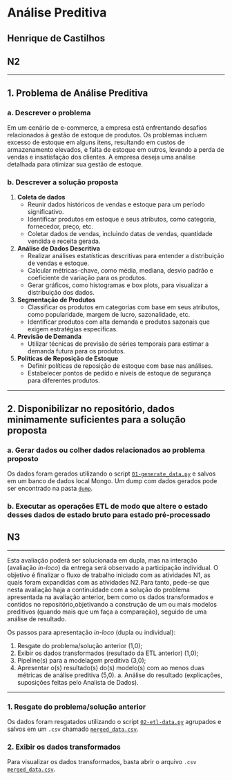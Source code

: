 # Análise Preditiva

## Henrique de Castilhos

## N2

---

## 1. Problema de Análise Preditiva

### a. Descrever o problema

Em um cenário de e-commerce, a empresa está enfrentando desafios relacionados à gestão de estoque de produtos. Os problemas incluem excesso de estoque em alguns itens, resultando em custos de armazenamento elevados, e falta de estoque em outros, levando a perda de vendas e insatisfação dos clientes. A empresa deseja uma análise detalhada para otimizar sua gestão de estoque.

### b. Descrever a solução proposta

1. **Coleta de dados**
   - Reunir dados históricos de vendas e estoque para um período significativo.
   - Identificar produtos em estoque e seus atributos, como categoria, fornecedor, preço, etc.
   - Coletar dados de vendas, incluindo datas de vendas, quantidade vendida e receita gerada.
2. **Análise de Dados Descritiva**
   - Realizar análises estatísticas descritivas para entender a distribuição de vendas e estoque.
   - Calcular métricas-chave, como média, mediana, desvio padrão e coeficiente de variação para os produtos.
   - Gerar gráficos, como histogramas e box plots, para visualizar a distribuição dos dados.
3. **Segmentação de Produtos**
   - Classificar os produtos em categorias com base em seus atributos, como popularidade, margem de lucro, sazonalidade, etc.
   - Identificar produtos com alta demanda e produtos sazonais que exigem estratégias específicas.
4. **Previsão de Demanda**
   - Utilizar técnicas de previsão de séries temporais para estimar a demanda futura para os produtos.
5. **Políticas de Reposição de Estoque**
   - Definir políticas de reposição de estoque com base nas análises.
   - Estabelecer pontos de pedido e níveis de estoque de segurança para diferentes produtos.

---

## 2. Disponibilizar no repositório, dados minimamente suficientes para a solução proposta

### a. Gerar dados ou colher dados relacionados ao problema proposto

Os dados foram gerados utilizando o script [`01-generate_data.py`](./01-generate-data.py) e salvos em um banco de dados local Mongo. Um dump com dados gerados pode ser encontrado na pasta [`dump`](./dump/).

### b. Executar as operações ETL de modo que altere o estado desses dados de estado bruto para estado pré-processado

## N3

---

Esta avaliação poderá ser solucionada em dupla, mas na interação (avaliação _in-loco_) da entrega será observado a participação individual. O objetivo é finalizar o fluxo de trabalho iniciado com as atividades N1, as quais foram expandidas com as atividades N2.Para tanto, pede-se que nesta avaliação haja a continuidade com a solução do problema apresentada na avaliação anterior, bem como os dados transformados e contidos no repositório,objetivando a construção de um ou mais modelos preditivos (quando mais que um faça a comparação), seguido de uma análise de resultado.

Os passos para apresentação _in-loco_ (dupla ou individual):

1. Resgate do problema/solução anterior (1,0);
2. Exibir os dados transformados (resultado da ETL anterior) (1,0);
3. Pipeline(s) para a modelagem preditiva (3,0);
4. Apresentar o(s) resultado(s) do(s) modelo(s) com ao menos duas métricas de análise preditiva (5,0).
   a. Análise do resultado (explicações, suposições feitas pelo Analista de Dados).

---

### 1. Resgate do problema/solução anterior

Os dados foram resgatados utilizando o script [`02-etl-data.py`](./02-etl-data.py) agrupados e salvos em um `.csv` chamado [`merged_data.csv`](./merged_data.csv).

### 2. Exibir os dados transformados

Para visualizar os dados transformados, basta abrir o arquivo `.csv` [`merged_data.csv`](./merged_data.csv).
